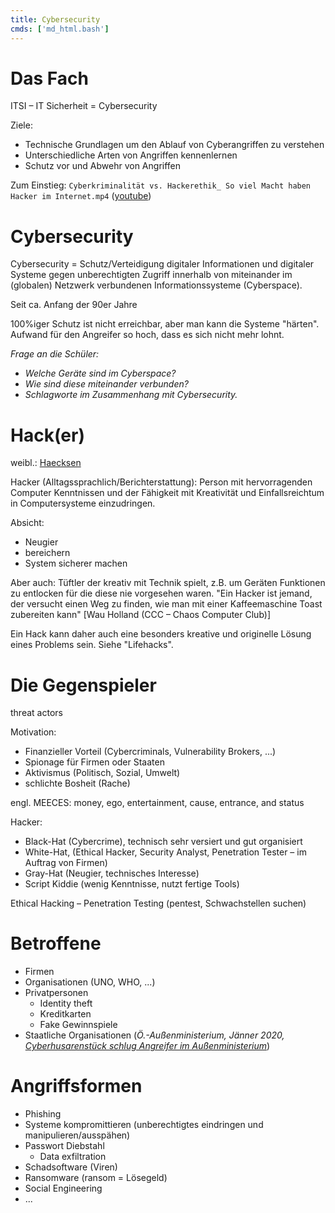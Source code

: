 ```yaml
---
title: Cybersecurity
cmds: ['md_html.bash']
---
```




# Das Fach

ITSI – IT Sicherheit = Cybersecurity

Ziele:

- Technische Grundlagen um den Ablauf von Cyberangriffen zu verstehen
- Unterschiedliche Arten von Angriffen kennenlernen
- Schutz vor und Abwehr von Angriffen

Zum Einstieg: `Cyberkriminalität vs. Hackerethik_ So viel Macht haben Hacker im Internet.mp4` ([youtube](https://youtu.be/fiCtEg7atxs))



# Cybersecurity

Cybersecurity = Schutz/Verteidigung digitaler Informationen und digitaler Systeme gegen unberechtigten Zugriff innerhalb von miteinander im (globalen) Netzwerk verbundenen Informationssysteme (Cyberspace).

Seit ca. Anfang der 90er Jahre

100%iger Schutz ist nicht erreichbar, aber man kann die Systeme "härten". Aufwand für den Angreifer so hoch, dass es sich nicht mehr lohnt.

*Frage an die Schüler:*

- *Welche Geräte sind im Cyberspace?*
- *Wie sind diese miteinander verbunden?*
- *Schlagworte im Zusammenhang mit Cybersecurity.*



# Hack(er)

weibl.: [Haecksen](https://www.haecksen.org)

Hacker (Alltagssprachlich/Berichterstattung): Person mit hervorragenden Computer Kenntnissen und der Fähigkeit mit Kreativität und Einfallsreichtum in Computersysteme einzudringen.

Absicht:

- Neugier
- bereichern
- System sicherer machen

Aber auch: Tüftler der kreativ mit Technik spielt, z.B. um Geräten Funktionen zu entlocken für die diese nie vorgesehen waren. "Ein Hacker ist jemand, der versucht einen Weg zu finden, wie man mit einer Kaffeemaschine Toast zubereiten kann" [Wau Holland (CCC – Chaos Computer Club)]

Ein Hack kann daher auch eine besonders kreative und originelle Lösung eines Problems sein. Siehe "Lifehacks".



# Die Gegenspieler

threat actors

Motivation:

-   Finanzieller Vorteil (Cybercriminals, Vulnerability Brokers, ...)
-   Spionage für Firmen oder Staaten
-   Aktivismus (Politisch, Sozial, Umwelt)
-   schlichte Bosheit (Rache)

engl. MEECES: money, ego, entertainment, cause, entrance, and status

Hacker: 

- Black-Hat (Cybercrime), technisch sehr versiert und gut organisiert
- White-Hat, (Ethical Hacker, Security Analyst, Penetration Tester – im Auftrag von Firmen)
- Gray-Hat (Neugier, technisches Interesse)
- Script Kiddie (wenig Kenntnisse, nutzt fertige Tools)

Ethical Hacking – Penetration Testing (pentest, Schwachstellen suchen)



# Betroffene

-   Firmen
-   Organisationen (UNO, WHO, ...)
-   Privatpersonen
    -   Identity theft
    -   Kreditkarten
    -   Fake Gewinnspiele
-   Staatliche Organisationen (*Ö.-Außenministerium, Jänner 2020, [Cyberhusarenstück schlug Angreifer im Außenministerium](https://fm4.orf.at/stories/2999042/)*)



# Angriffsformen

- Phishing
- Systeme kompromittieren (unberechtigtes eindringen und manipulieren/ausspähen)
- Passwort Diebstahl
  - Data exfiltration
- Schadsoftware (Viren)
- Ransomware (ransom = Lösegeld)
- Social Engineering
- ...



